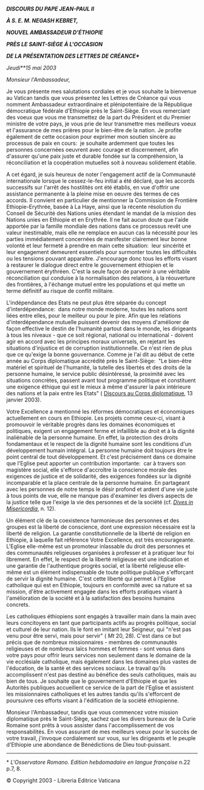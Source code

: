 ***DISCOURS DU PAPE JEAN-PAUL II***

***À S. E. M. NEGASH KEBRET,***

***NOUVEL AMBASSADEUR D'ÉTHIOPIE***

***PRÈS LE SAINT-SIÈGE À L'OCCASION***

***DE LA PRÉSENTATION DES LETTRES DE CRÉANCE\****

*Jeudi**15 mai 2003*

*Monsieur l'Ambassadeur,*

Je vous présente mes salutations cordiales et je vous souhaite la bienvenue au Vatican tandis que vous présentez les Lettres de Créance qui vous nomment Ambassadeur extraordinaire et plénipotentiaire de la République démocratique fédérale d'Ethiopie près le Saint-Siège. En vous remerciant des voeux que vous me transmettez de la part du Président et du Premier ministre de votre pays, je vous prie de leur transmettre mes meilleurs voeux et l'assurance de mes prières pour le bien-être de la nation. Je profite également de cette occasion pour exprimer mon soutien sincère au processus de paix en cours:  je souhaite ardemment que toutes les personnes concernées oeuvrent avec courage et discernement, afin d'assurer qu'une paix juste et durable fondée sur la compréhension, la réconciliation et la coopération mutuelles soit à nouveau solidement établie.

A cet égard, je suis heureux de noter l'engagement actif de la Communauté internationale lorsque le cessez-le-feu initial a été déclaré, que les accords successifs sur l'arrêt des hostilités ont été établis, en vue d'offrir une assistance permanente à la pleine mise en oeuvre des termes de ces accords. Il convient en particulier de mentionner la Commission de Frontière Ethiopie-Erythrée, basée à La Haye, ainsi que la récente résolution du Conseil de Sécurité des Nations unies étendant le mandat de la mission des Nations unies en Ethiopie et en Erythrée. Il ne fait aucun doute que l'aide apportée par la famille mondiale des nations dans ce processus revêt une valeur inestimable, mais elle ne remplace en aucun cas la nécessité pour les parties immédiatement concernées de manifester clairement leur bonne volonté et leur fermeté à prendre en main cette situation:  leur sincérité et leur engagement demeurent essentiels pour surmonter toutes les difficultés ou les tensions pouvant apparaître. J'encourage donc tous les efforts visant à restaurer le dialogue direct entre le gouvernement éthiopien et le gouvernement érythréen. C'est la seule façon de parvenir à une véritable réconciliation qui conduise à la normalisation des relations, à la réouverture des frontières, à l'échange mutuel entre les populations et qui mette un terme définitif au risque de conflit militaire.

L'indépendance des Etats ne peut plus être séparée du concept d'interdépendance:  dans notre monde moderne, toutes les nations sont liées entre elles, pour le meilleur ou pour le pire. Afin que les relations d'interdépendance mutuelle puissent devenir des moyens d'améliorer de façon effective le destin de l'humanité partout dans le monde, les dirigeants à tous les niveaux - que ce soit régional, national ou international - doivent agir en accord avec les principes moraux universels, en rejetant les situations d'injustice et de corruption institutionnelle. Ce n'est rien de plus que ce qu'exige la bonne gouvernance. Comme je l'ai dit au début de cette année au Corps diplomatique accrédité près le Saint-Siège:  "Le bien-être matériel et spirituel de l'humanité, la tutelle des libertés et des droits de la personne humaine, le service public désintéressé, la proximité avec les situations concrètes, passent avant tout programme politique et constituent une exigence éthique qui est le mieux à même d'assurer la paix intérieure des nations et la paix entre les Etats" ( [Discours au Corps diplomatique](/content/john-paul-ii/fr/speeches/2003/january/documents/hf_jp-ii_spe_20030113_diplomatic-corps.html), 13 janvier 2003).

Votre Excellence a mentionné les réformes démocratiques et économiques actuellement en cours en Ethiopie. Les projets comme ceux-ci, visant à promouvoir le véritable progrès dans les domaines économiques et politiques, exigent un engagement ferme et infaillible au droit et à la dignité inaliénable de la personne humaine. En effet, la protection des droits fondamentaux et le respect de la dignité humaine sont les conditions d'un développement humain intégral. La personne humaine doit toujours être le point central de tout développement. Et c'est précisément dans ce domaine que l'Eglise peut apporter un contribution importante:  car à travers son magistère social, elle s'efforce d'accroître la conscience morale des exigences de justice et de solidarité, des exigences fondées sur la dignité incomparable et la place centrale de la personne humaine. En partageant avec les personnes de notre temps le désir profond et ardent d'une vie juste à tous points de vue, elle ne manque pas d'examiner les divers aspects de la justice telle que l'exige la vie des personnes et de la société (cf. *[Dives in Misericordia](/content/john-paul-ii/fr/encyclicals/documents/hf_jp-ii_enc_30111980_dives-in-misericordia.html)*, n. 12).

Un élément clé de la coexistence harmonieuse des personnes et des groupes est la liberté de conscience, dont une expression nécessaire est la liberté de religion. La garantie constitutionnelle de la liberté de religion en Ethiopie, à laquelle fait référence Votre Excellence, est très encourageante. L'Eglise elle-même est un promoteur inlassable du droit des personnes et des communautés religieuses organisées à professer et à pratiquer leur foi librement. En effet, le respect de la liberté religieuse est une indication et une garantie de l'authentique progrès social, et la liberté religieuse elle-même est un élément indispensable de toute politique publique s'efforçant de servir la dignité humaine. C'est cette liberté qui permet à l'Eglise catholique qui est en Ethiopie, toujours en conformité avec sa nature et sa mission, d'être activement engagée dans les efforts pratiques visant à l'amélioration de la société et à la satisfaction des besoins humains concrets.

Les catholiques éthiopiens sont engagés à travailler main dans la main avec leurs concitoyens en tant que participants actifs au progrès politique, social et culturel de leur nation. Ils le font en imitant leur Seigneur, qui "n'est pas venu pour être servi, mais pour servir" ( *Mt* 20, 28). C'est dans ce but précis que de nombreux missionnaires - membres de communautés religieuses et de nombreux laïcs hommes et femmes - sont venus dans votre pays pour offrir leurs services non seulement dans le domaine de la vie ecclésiale catholique, mais également dans les domaines plus vastes de l'éducation, de la santé et des services sociaux. Le travail qu'ils accomplissent n'est pas destiné au bénéfice des seuls catholiques, mais au bien de tous. Je souhaite que le gouvernement d'Ethiopie et que les Autorités publiques accueillent ce service de la part de l'Eglise et assistent les missionnaires catholiques et les autres tandis qu'ils s'efforcent de poursuivre ces efforts visant à l'édification de la société éthiopienne.

Monsieur l'Ambassadeur, tandis que vous commencez votre mission diplomatique près le Saint-Siège, sachez que les divers bureaux de la Curie Romaine sont prêts à vous assister dans l'accomplissement de vos responsabilités. En vous assurant de mes meilleurs voeux pour le succès de votre travail, j'invoque cordialement sur vous, sur les dirigeants et le peuple d'Ethiopie une abondance de Bénédictions de Dieu tout-puissant.

* * *

\* *L'Osservatore Romano. Edition hebdomadaire en langue française* n.22 p.7, 8.

© Copyright 2003 - Libreria Editrice Vaticana